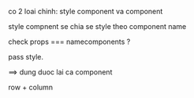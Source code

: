 co 2 loai chinh: style component va component

style compnent se chia se style theo component name

check props === namecomponents ? 

pass style.

==> dung duoc lai ca component


row + column